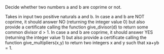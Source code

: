 Decide whether two numbers <param>a</param> and <param>b</param> are coprime or not.

<description for="are_coprime">
Takes in input two positive naturals <param>a</param> and <param>b</param>.
In case <param>a</param> and <param>b</param> are NOT coprime, it should answer NO (returning the integer value 0) but also provide a certificate calling the function give_divisor(d) to return some common divisor d > 1.
In case <param>a</param> and <param>b</param> are coprime, it should answer YES (returning the integer value 1) but also provide a certificate calling the function give_multipliers(x,y) to return two integers x and y such that xa+yb = 1.
</description>
